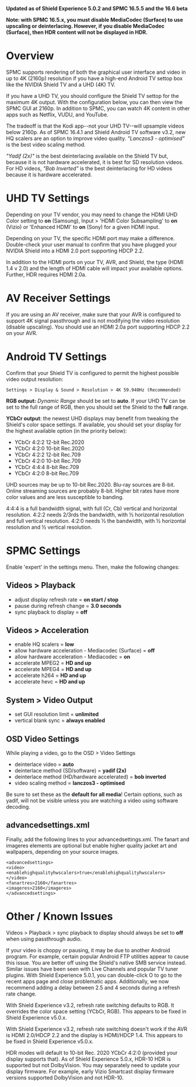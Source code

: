 **Updated as of Shield Experience 5.0.2 and SPMC 16.5.5 and the 16.6 beta** 

**Note: with SPMC 16.5.x, you must disable MediaCodec (Surface) to use upscaling or deinterlacing. However, if you disable MediaCodec (Surface), then HDR content will not be displayed in HDR.**

# Overview
SPMC supports rendering of both the graphical user interface and video in up to 4K (2160p) resolution if you have a high-end Android TV settop box like the NVIDIA Shield TV and a UHD (4K) TV. 

If you have a UHD TV, you should configure the Shield TV settop for the maximum 4K output. With the configuration below, you can then view the SPMC GUI at 2160p. In addition to SPMC, you can watch 4K content in other apps such as Netflix, VUDU, and YouTube. 

The tradeoff is that the Kodi app--not your UHD TV--will upsample videos below 2160p. As of SPMC 16.4.1 and Shield Android TV software v3.2, new HQ scalers are an option to improve video quality. _"Lanczos3 - optimised"_ is the best video scaling method. 

_"Yadif (2x)"_ is the best deinterlacing available on the Shield TV but, because it is not hardware accelerated, it is best for SD resolution videos.  For HD videos, _"Bob Inverted"_ is the best deinterlacing for HD videos because it is hardware accelerated.


# UHD TV Settings
Depending on your TV vendor, you may need to change the HDMI UHD Color setting to **on** (Samsung), Input > 'HDMI Color Subsampling' to **on** (Vizio) or 'Enhanced HDMI' to **on** (Sony) for a given HDMI input.

Depending on your TV, the specific HDMI port may make a difference. Double-check your user manual to confirm that you have plugged your NVIDIA Shield into a HDMI 2.0 port supporting HDCP 2.2. 

In addition to the HDMI ports on your TV, AVR, and Shield, the type (HDMI 1.4 v 2.0) and the length of HDMI cable will impact your available options. Further, HDR requires HDMI 2.0a.

# AV Receiver Settings
If you are using an AV receiver, make sure that your AVR is configured to support 4K signal passthrough and is not modifying the video resolution (disable upscaling). You should use an HDMI 2.0a port supporting HDCP 2.2 on your AVR.


# Android TV Settings
Confirm that your Shield TV is configured to permit the highest possible video output resolution:
```
Settings > Display & Sound > Resolution > 4K 59.940Hz (Recommended)
```

**RGB output:** *Dynamic Range* should be set to **auto**. If your UHD TV can be set to the full range of RGB, then you should set the Shield to the **full** range. 

**YCbCr output**: the newest UHD displays may benefit from tweaking the Shield's color space settings. If available, you should set your display for the highest available option (in the priority below):

* YCbCr 4:2:2 12-bit Rec.2020
* YCbCr 4:2:0 10-bit Rec.2020
* YCbCr 4:2:2 12-bit Rec.709
* YCbCr 4:2:0 10-bit Rec.709
* YCbCr 4:4:4 8-bit Rec.709
* YCbCr 4:2:0 8-bit Rec.709

UHD sources may be up to 10-bit Rec.2020. Blu-ray sources are 8-bit. Online streaming sources are probably 8-bit. Higher bit rates have more color values and are less susceptible to banding. 

4:4:4 is a full bandwidth signal, with full (Cr, Cb) vertical and horizontal resolution. 4:2:2 needs 2/3rds the bandwidth, with ½ horizontal resolution and full vertical resolution. 4:2:0 needs ½ the bandwidth, with ½ horizontal resolution and
½ vertical resolution. 


# SPMC Settings
Enable 'expert' in the settings menu. Then, make the following changes:

## Videos > Playback
* adjust display refresh rate = **on start / stop**
* pause during refresh change = **3.0 seconds**
* sync playback to display = **off**

## Videos > Acceleration
* enable HQ scalers = **low**
* allow hardware acceleration - Mediacodec (Surface) = **off**
* allow hardware acceleration - Mediacodec = **on**
* accelerate MPEG2 = **HD and up**
* accelerate MPEG4 = **HD and up**
* accelerate h264 = **HD and up**
* accelerate hevc = **HD and up**

## System > Video Output
* set GUI resolution limit = **unlimited**
* vertical blank sync = **always enabled**

## OSD Video Settings
While playing a video, go to the OSD > Video Settings
* deinterlace video = **auto**
* deinterlace method (SD/software) = **yadif (2x)**
* deinterlace method (HD/hardware accelerated) = **bob inverted**
* video scaling method = **lanczos3 - optimised**

Be sure to set these as the **default for all media**! Certain options, such as yadif, will not be visible unless you are watching a video using software decoding.

## advancedsettings.xml
Finally, add the following lines to your advancedsettings.xml. The fanart and imageres elements are optional but enable higher quality jacket art and wallpapers, depending on your source images.

```
<advancedsettings>
<video>
<enablehighqualityhwscalers>true</enablehighqualityhwscalers>
</video>
<fanartres>2160</fanartres>
<imageres>2160</imageres>
</advancedsettings>

```


# Other / Known Issues
Videos > Playback > sync playback to display should always be set to **off** when using passthrough audio.

If your video is choppy or pausing, it may be due to another Android program. For example, certain popular Android FTP utilities appear to cause this issue. You are better off using the Shield's native SMB service instead. Similar issues have been seen with Live Channels and popular TV tuner plugins. With Shield Experience 5.0.1, you can double-click O to go to the recent apps page and close problematic apps. Additionally, we now recommend adding a delay between 2.5 and 4 seconds during a refresh rate change.  

With Shield Experience v3.2, refresh rate switching defaults to RGB. It overrides the color space setting (YCbCr, RGB). This appears to be fixed in Shield Experience v5.0.x.

With Shield Experience v3.2, refresh rate switching doesn't work if the AVR is HDMI 2.0/HDCP 2.2 and the display is HDMI/HDCP 1.4. This appears to be fixed in Shield Experience v5.0.x.

HDR modes will default to 10-bit Rec. 2020 YCbCr 4:2:0 (provided your display supports that). As of Shield Experience 5.0.x, HDR-10 HDR is supported but not DolbyVision. You may separately need to update your display firmware. For example, early Vizio Smartcast display firmware versions supported DolbyVision and not HDR-10.